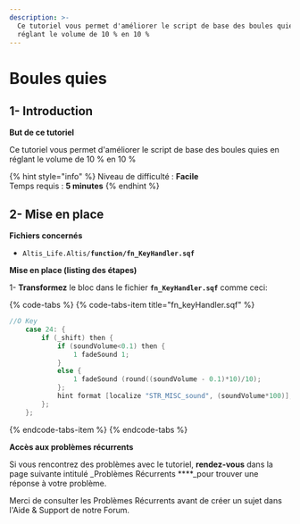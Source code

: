 ```yaml
---
description: >-
  Ce tutoriel vous permet d'améliorer le script de base des boules quies en
  réglant le volume de 10 % en 10 %
---
```


# Boules quies

## 1- Introduction <a id="bkmrk-page-title"></a>

**But de ce tutoriel**

  Ce tutoriel vous permet d'améliorer le script de base des boules quies en réglant le volume de 10 % en 10 %

{% hint style="info" %}
Niveau de difficulté : **Facile**  
Temps requis : **5 minutes**
{% endhint %}

## 2- Mise en place <a id="bkmrk-page-title"></a>

**Fichiers concernés** 

* `Altis_Life.Altis/`**`function/fn_KeyHandler.sqf`**

**Mise en place \(listing des étapes\)**

1- **Transformez** le bloc dans le fichier **`fn_KeyHandler.sqf`** comme ceci:

{% code-tabs %}
{% code-tabs-item title="fn\_keyHandler.sqf" %}
```c
//O Key
    case 24: {
        if (_shift) then {
			if (soundVolume<0.1) then {
				1 fadeSound 1;
			}
			else {
				1 fadeSound (round((soundVolume - 0.1)*10)/10);
			};
			hint format [localize "STR_MISC_sound", (soundVolume*100)];
        };
    };
```
{% endcode-tabs-item %}
{% endcode-tabs %}

**Accès aux problèmes récurrents**

Si vous rencontrez des problèmes avec le tutoriel, **rendez-vous** dans la page suivante intitulé _Problèmes Récurrents ****_pour trouver une réponse à votre problème.

Merci de consulter les Problèmes Récurrents avant de créer un sujet dans l'Aide & Support de notre Forum.



